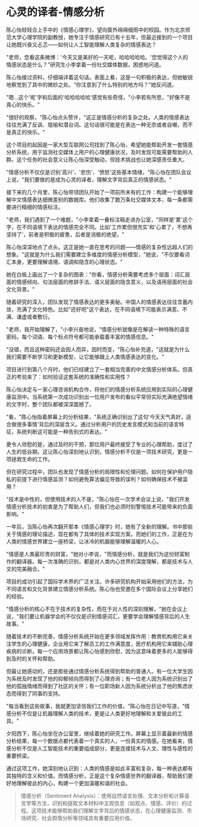 # 心灵的译者-情感分析

陈心怡轻轻合上手中的《情感心理学》，望向窗外绵绵细雨中的校园。作为北京师范大学心理学院的副教授，她专注于情感研究已有十五年，但最近接到的一个项目让她既兴奋又忐忑——如何让人工智能理解人类复杂的情感表达？

"老师，您看这条微博：'今天又是美好的一天呢，哈哈哈哈哈。'您觉得这个人的情感状态是什么？"研究生小李拿着一份社交媒体数据，困惑地问道。

陈心怡接过资料，仔细端详着这句话。表面上看，这是一句积极的表达，但她敏锐地察觉到了其中的微妙之处。"你注意到了什么特别的地方吗？"她反问道。

"嗯...这个'呢'字和后面的'哈哈哈哈哈'感觉有些奇怪，"小李若有所思，"好像不是真心的快乐。"

"很好的观察，"陈心怡点头赞许，"这正是情感分析的复杂之处。人类的情感表达往往充满了反讽、隐喻和潜台词。这句话很可能是在表达一种无奈或者自嘲，而不是真正的快乐。"

这个项目的起因是一家大型互联网公司找到了陈心怡，希望她能帮助开发一套情感分析系统，用于监测社交媒体上用户的心理健康状况，及时发现可能需要帮助的人群。这个任务的社会意义让陈心怡深受触动，但技术挑战也让她深感责任重大。

"情感分析不仅仅是识别'高兴'、'悲伤'、'愤怒'这些基本情绪，"陈心怡在团队会议上说，"我们要做的是成为心灵的译者，理解文字背后真正的情感状态。"

接下来的几个月里，陈心怡带领团队开始了一项前所未有的工作：构建一个能够理解中文情感表达细微差别的数据库。他们收集了数万条社交媒体文本，每一条都需要进行精细的情感标注。

"老师，我们遇到了一个难题，"小李拿着一叠标注稿走进办公室，"同样是'累'这个字，在不同语境下表达的情感完全不同。比如'工作累但很充实'和'心累了，不想再坚持了'，前者是积极的疲惫，后者是消极的绝望。"

陈心怡深深地点了点头。这正是她一直在思考的问题——情感的复杂性远超人们的想象。"这就是为什么我们需要建立多维度的情感分析模型，"她说，"不仅要看词汇本身，更要理解语境、语调和隐含的心理状态。"

她在白板上画出了一个复杂的图表："你看，情感分析需要考虑多个层面：词汇层面的情感倾向、句法层面的修辞手法、语义层面的隐含意义，以及语用层面的社会文化背景。"

随着研究的深入，团队发现了情感表达的更多奥秘。中国人的情感表达往往含蓄内敛，充满了文化特色。比如"还好吧"这个表达，在不同语境下可能表示满意、不满、谦虚或者敷衍。

"老师，我开始理解了，"小李兴奋地说，"情感分析就像是在解读一种特殊的语言密码，每个词语、每个标点符号都可能承载着丰富的情感信息。"

"没错，而且这种密码还会因人而异，因时而变，"陈心怡补充道，"这就是为什么我们需要不断学习和更新模型，让它能够跟上人类情感表达的变化。"

项目进行到第八个月时，他们已经建立了一套相当完善的中文情感分析体系。但真正的考验来了：如何验证这套系统的准确性和实用性？

陈心怡决定与一家心理咨询机构合作，将他们的情感分析系统应用到实际的心理健康监测中。当系统第一次成功识别出一位用户发布的看似平常但实际充满绝望情绪的文字时，整个团队都被深深震撼了。

"看，"陈心怡指着屏幕上的分析结果，"系统正确识别出了这句'今天天气真好，适合做很多事情'背后的深层含义。通过分析用户的历史发言模式和当前的语言特征，系统判断这可能是一种告别式的表达。"

更令人欣慰的是，通过及时的干预，那位用户最终接受了专业的心理帮助，度过了人生的低谷期。这让陈心怡深刻地认识到，情感分析不仅是一项技术研究，更是一项拯救生命的工作。

但在研究过程中，团队也发现了情感分析的局限性和伦理问题。如何在保护用户隐私的前提下进行情感监测？如何避免算法偏见导致的误判？如何确保技术不被滥用？

"技术是中性的，但使用技术的人不是，"陈心怡在一次学术会议上说，"我们开发情感分析技术的初衷是为了帮助人们，但我们也必须时刻警惕技术可能带来的负面影响。"

一年后，当陈心怡再次翻开那本《情感心理学》时，她有了全新的理解。书中那些关于情感的理论描述，现在都有了具体的技术实现方案。而她们的工作，正是在为人类的情感世界建立一座桥梁，让冰冷的机器能够理解温暖的人心。

"情感是人类最珍贵的财富，"她对小李说，"而情感分析，就是我们为这份财富制作的翻译器。每一次准确的识别，都是对人类内心世界的深度理解，都是技术与人文的完美融合。"

项目的成功引起了国际学术界的广泛关注。许多研究机构开始采用他们的方法，为不同语言和文化背景建立情感分析系统。陈心怡也受邀在多个国际会议上分享她们的经验。

"情感分析的核心不在于技术的复杂性，而在于对人性的深刻理解，"她在会议上说，"我们要让机器学会的不仅仅是识别情感词汇，更要学会理解情感背后的人生故事。"

随着技术的不断完善，情感分析系统开始在更多领域发挥作用：教育机构用它来关注学生的心理健康，企业用它来了解员工的工作满意度，医疗机构用它来辅助心理疾病的诊断。每一个应用场景都让陈心怡感到欣慰，因为这意味着更多的人能够得到及时的关怀和帮助。

但最让她感动的，还是那些通过情感分析系统得到帮助的普通人。有一位大学生因为系统及时发现了他的抑郁倾向而得到了心理咨询；有一位老人因为系统识别出了他的孤独情绪而得到了社区的关怀；有一位职场新人因为系统分析出了他的焦虑状态而得到了同事的支持。

"每当看到这些故事，我就更加坚信我们工作的价值，"陈心怡在日记中写道，"情感分析不仅是让机器理解人类的技术，更是让人类更好地理解和关爱彼此的工具。"

夕阳西下，陈心怡坐在办公室里，继续着她的研究工作。屏幕上显示着最新的情感分析结果，每一个数据点都代表着一个真实的人，一份真实的情感。在她看来，情感分析不仅是人工智能技术的重要组成部分，更是连接技术与人文、理性与感性的重要桥梁。

通过这项工作，她深刻地认识到：人类的情感是如此丰富和复杂，每一种表达都有其独特的含义和价值。而情感分析，正是这个复杂情感世界的翻译器，帮助我们更好地理解彼此的内心，构建一个更加温暖和谐的社会。

> 情感分析（Sentiment Analysis）：使用自然语言处理、文本分析和计算语言学等方法，识别和提取文本材料中主观信息（如观点、情感、评价）的过程。这项技术能够帮助我们理解文字背后的情感状态，在心理健康监测、市场研究、社会舆情分析等领域具有重要应用价值。 